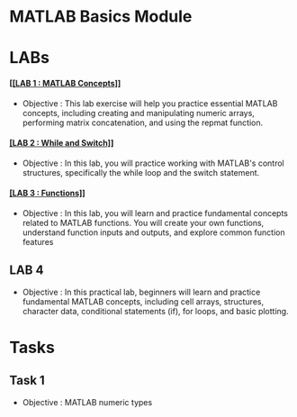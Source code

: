 # MATLAB Basics Module
# LABs
 #### [[[LAB 1 : MATLAB Concepts]](https://github.com/alaaelsawyy/MATLAB/blob/f85093d5bc9a59765438152c2513189db190d3ee/LABs/LAB%201.m)]
- Objective : This lab exercise will help you practice essential MATLAB concepts, including creating and manipulating numeric arrays, performing matrix concatenation, and using the repmat function.



 #### [[LAB 2 : While and Switch]](https://github.com/alaaelsawyy/MATLAB/blob/6146b259b197ce388abc128775dfccbb1e1d9dca/LABs/LAB%202.m)]
- Objective : In this lab, you will practice working with MATLAB's control structures, specifically the while loop and the switch statement.


 #### [[LAB 3 : Functions]](https://github.com/alaaelsawyy/MATLAB/blob/a869db075422cc40cae17d1909f2ecb35d817c2c/LABs/LAB%203.m)]
- Objective : In this lab, you will learn and practice fundamental concepts related to MATLAB functions. You will create your own functions, understand function inputs and outputs, and explore common function features


## LAB 4
- Objective : In this practical lab, beginners will learn and practice fundamental MATLAB concepts, including cell arrays, structures, character data, conditional statements (if), for loops, and basic plotting.

# Tasks
## Task 1
- Objective : MATLAB numeric types
